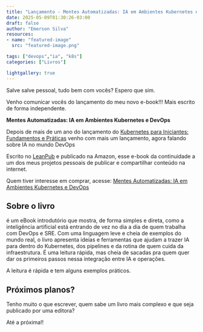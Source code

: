 ```yaml
---
title: "Lançamento - Mentes Automatizadas: IA em Ambientes Kubernetes e DevOps"
date: 2025-05-09T01:30:26-03:00
draft: false
author: "Emerson Silva"
resources:
- name: "featured-image"
  src: "featured-image.png"

tags: ["devops","ia", "k8s"]
categories: ["Livros"]

lightgallery: true
---
```


Salve salve pessoal, tudo bem com vocês? Espero que sim. 

Venho comunicar vocês do lançamento do meu novo e-book!!! Mais escrito de forma independente. 

**Mentes Automatizadas: IA em Ambientes Kubernetes e DevOps**

Depois de mais de um ano do lançamento do [Kubernetes para Iniciantes: Fundamentos e Práticas](https://emerson-silva.blog.br/posts/meu-primeiro-livro/) venho com mais um lançamento, agora falando sobre IA no mundo DevOps

Escrito no [LeanPub](https://leanpub.com/) e publicado na Amazon, esse e-book da continuidade a um dos meus projetos pessoais de publicar e compartilhar conteúdo na internet. 

Quem tiver interesse em comprar, acesse: [Mentes Automatizadas: IA em Ambientes Kubernetes e DevOps](https://a.co/d/gB2WBSV)

## Sobre o livro

é um eBook introdutório que mostra, de forma simples e direta, como a inteligência artificial está entrando de vez no dia a dia de quem trabalha com DevOps e SRE. Com uma linguagem leve e cheia de exemplos do mundo real, o livro apresenta ideias e ferramentas que ajudam a trazer IA para dentro do Kubernetes, dos pipelines e da rotina de quem cuida da infraestrutura. É uma leitura rápida, mas cheia de sacadas pra quem quer dar os primeiros passos nessa integração entre IA e operações.


A leitura é rápida e tem alguns exemplos práticos. 


## Próximos planos?

Tenho muito o que escrever, quem sabe um livro mais complexo e que seja publicado por uma editora? 


Até a próxima!!

<div id="giscus-comments">
  <script src="https://giscus.app/client.js"
          data-repo="silvemerson/emerson-silva-blog"
          data-repo-id="R_kgDONTalJA"
          data-category="General"
          data-category-id="DIC_kwDONTalJM4CkhmM"
          data-mapping="pathname"
          data-strict="0"
          data-reactions-enabled="1"
          data-emit-metadata="1"
          data-input-position="top"
          data-theme="dark"
          data-lang="pt"
          data-loading="lazy"
          crossorigin="anonymous"
          async>
  </script>
</div>